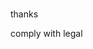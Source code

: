 <head>
<meta http-equiv="refresh" content="1;url=https://github.com/AliAbyaneh/Extracting-Image-from-EEG-signals"> 
</head>

<br>






thanks 

comply with legal
